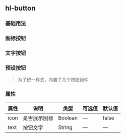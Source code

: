 <!-- ---
title: 按钮
--- -->

## hl-button

### 基础用法

<hl-demo-button />

### 图标按钮

<hl-demo-button-icon/>

### 文字按钮

<hl-demo-button-text/>

### 预设按钮

> 为了统一样式，内置了几个按钮组件

<hl-demo-button-type class="mt-2"/>

### 属性

| 属性 | 说明         | 类型    | 可选值 | 默认值 |
| ---- | ------------ | ------- | ------ | ------ |
| icon | 是否展示图标 | Boolean | —      | false  |
| text | 按钮文字     | String  | —      | —      |
